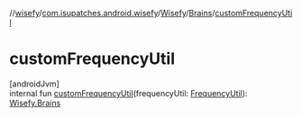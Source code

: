 //[wisefy](../../../../index.md)/[com.isupatches.android.wisefy](../../index.md)/[Wisefy](../index.md)/[Brains](index.md)/[customFrequencyUtil](custom-frequency-util.md)

# customFrequencyUtil

[androidJvm]\
internal fun [customFrequencyUtil](custom-frequency-util.md)(frequencyUtil: [FrequencyUtil](../../../com.isupatches.android.wisefy.frequency/-frequency-util/index.md)): [Wisefy.Brains](index.md)
